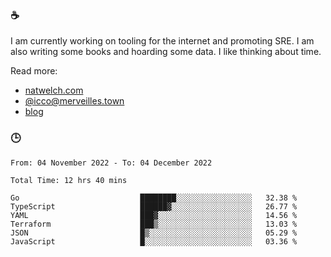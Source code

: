 ### ☕

I am currently working on tooling for the internet and promoting SRE. I am also writing some books and hoarding some data. I like thinking about time. 

Read more:

 - [natwelch.com](https://natwelch.com)
 - [@icco@merveilles.town](https://merveilles.town/@icco)
 - [blog](https://writing.natwelch.com)

### 🕒

<!--START_SECTION:waka-->

```text
From: 04 November 2022 - To: 04 December 2022

Total Time: 12 hrs 40 mins

Go                           ████████░░░░░░░░░░░░░░░░░   32.38 %
TypeScript                   ██████▓░░░░░░░░░░░░░░░░░░   26.77 %
YAML                         ███▓░░░░░░░░░░░░░░░░░░░░░   14.56 %
Terraform                    ███▒░░░░░░░░░░░░░░░░░░░░░   13.03 %
JSON                         █▒░░░░░░░░░░░░░░░░░░░░░░░   05.29 %
JavaScript                   █░░░░░░░░░░░░░░░░░░░░░░░░   03.36 %
```

<!--END_SECTION:waka-->
